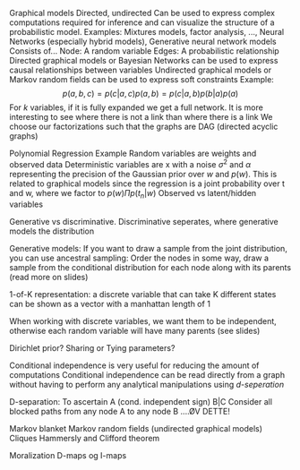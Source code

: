 Graphical models
	Directed, undirected
	Can be used to express complex computations required for inference and can visualize the structure of a probabilistic model.
	Examples: Mixtures models, factor analysis, ..., Neural Networks (especially hybrid models), Generative neural network models
	Consists of...
		Node: A random variable
		Edges: A probabilistic relationship
	Directed graphical models or Bayesian Networks can be used to express causal relationships between variables
	Undirected graphical models or Markov random fields can be used to express soft constraints
	Example:
		$$p(a,b,c)=p(c|a,c)p(a,b)=p(c|a,b)p(b|a)p(a)$$
		For $k$ variables, if it is fully expanded we get a full network. It is more interesting to see where there is not a link than where there is a link
	We choose our factorizations such that the graphs are DAG (directed acyclic graphs)

Polynomial Regression Example
	Random variables are weights and observed data
	Deterministic variables are x with a noise $\sigma^2$ and $\alpha$ representing the precision of the Gaussian prior over $w$ and $p(w)$.
	This is related to graphical models since the regression is a joint probability over t and w, where we factor to $p(w)\Pi p(t_n|w)$
	Observed vs latent/hidden variables

Generative vs discriminative.
	Discriminative seperates, where generative models the distribution

Generative models:
	If you want to draw a sample from the joint distribution, you can use ancestral sampling:
		Order the nodes in some way, draw a sample from the conditional distribution for each node along with its parents (read more on slides)
		
1-of-K representation: a discrete variable that can take K different states can be shown as a vector with a manhattan length of 1

When working with discrete variables, we want them to be independent, otherwise each random variable will have many parents (see slides)

Dirichlet prior? Sharing or Tying parameters?

Conditional independence is very useful for reducing the amount of computations
Conditional independence can be read directly from a graph without having to perform any analytical manipulations using _d-seperation_

D-separation:
To ascertain A (cond. independent sign) B|C
	Consider all blocked paths from any node A to any node B
	....ØV DETTE!

Markov blanket
Markov random fields (undirected graphical models)
Cliques
Hammersly and Clifford theorem

Moralization
D-maps og I-maps
